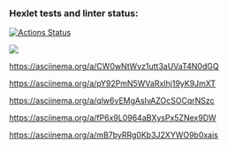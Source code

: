 ### Hexlet tests and linter status:

[![Actions Status](https://github.com/mikiyar/frontend-project-44/workflows/hexlet-check/badge.svg)](https://github.com/mikiyar/frontend-project-44/actions)

<a href="https://codeclimate.com/github/mikiyar/frontend-project-44/maintainability"><img src="https://api.codeclimate.com/v1/badges/6b008949153841f7d817/maintainability" /></a>

https://asciinema.org/a/CW0wNtWvz1utt3aUVaT4N0dGQ

https://asciinema.org/a/pY92PmN5WVaRxIhj19yK9JmXT

https://asciinema.org/a/qlw6vEMgAsIvAZOcSOCqrNSzc

 https://asciinema.org/a/fP6x9L0964aBXysPx5ZNex9DW
 
 https://asciinema.org/a/mB7byRRg0Kb3J2XYWO9b0xais
 